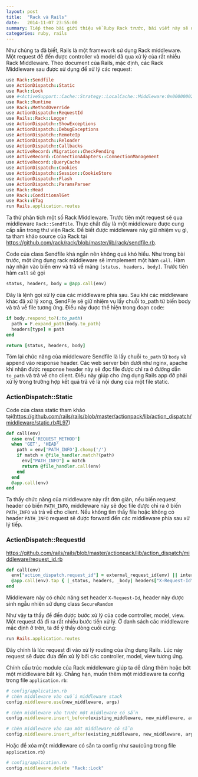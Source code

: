 ```yaml
---
layout: post
title:  "Rack và Rails"
date:   2014-11-07 23:55:00
summary: Tiếp theo bài giới thiệu về Ruby Rack trước, bài viết này sẽ đi sâu vào phân tích ứng dụng của Rack với Rails.
categories: ruby, rails
---
```


Như chúng ta đã biết, Rails là một framework sử dụng Rack middleware. Một request để đến được controller và model đã qua xử lý của rất nhiều Rack Middleware. Theo document của Rails, mặc định, các Rack Middleware sau được sử dụng để xử lý các request:

```ruby
use Rack::Sendfile
use ActionDispatch::Static
use Rack::Lock
use #<ActiveSupport::Cache::Strategy::LocalCache::Middleware:0x000000029a0838>
use Rack::Runtime
use Rack::MethodOverride
use ActionDispatch::RequestId
use Rails::Rack::Logger
use ActionDispatch::ShowExceptions
use ActionDispatch::DebugExceptions
use ActionDispatch::RemoteIp
use ActionDispatch::Reloader
use ActionDispatch::Callbacks
use ActiveRecord::Migration::CheckPending
use ActiveRecord::ConnectionAdapters::ConnectionManagement
use ActiveRecord::QueryCache
use ActionDispatch::Cookies
use ActionDispatch::Session::CookieStore
use ActionDispatch::Flash
use ActionDispatch::ParamsParser
use Rack::Head
use Rack::ConditionalGet
use Rack::ETag
run Rails.application.routes
```

Ta thử phân tích một số Rack Middleware. Trước tiên một request sẽ qua middleware `Rack::Sendfile`. Thực chất đây là một middleware được cung cấp sẵn trong thư viện Rack. Để biết được middleware này giữ nhiệm vụ gì, ta tham khảo source của Rack tại https://github.com/rack/rack/blob/master/lib/rack/sendfile.rb.

Code của class Sendfile khá ngắn nên không quá khó hiểu. Như trong bài trước, một ứng dụng rack middleware sẽ immplement một hàm `call`. Hàm này nhận vào biến env và trả về mảng `[status, headers, body]`. Trước tiên hàm `call` sẽ gọi

```ruby
status, headers, body = @app.call(env)
```

Đây là lệnh gọi xử lý của các middleware phía sau. Sau khi các middleware khác đã xử lý xong, SendFile sẽ giữ nhiệm vụ lấy chuỗi to_path từ biến body và trả về file tương ứng. Điều này được thể hiện trong đoạn code:

```ruby
if body.respond_to?(:to_path)
  path = F.expand_path(body.to_path)
  headers[type] = path
end

return [status, headers, body]
```

Tóm lại chức năng của middleware Sendfile là lấy chuỗi `to_path` từ `body` và append vào response header. Các web server bên dưới như nginx, apache khi nhận được response header này sẽ đọc file được chỉ ra ở đường dẫn `to_path` và trả về cho client. Điều này giúp cho ứng dụng Rails app đỡ phải xử lý trong trường hợp kết quả trả về là nội dung của một file static.

### ActionDispatch::Static

Code của class static tham khảo tại(https://github.com/rails/rails/blob/master/actionpack/lib/action_dispatch/middleware/static.rb#L97)

```ruby
def call(env)
  case env['REQUEST_METHOD']
  when 'GET', 'HEAD'
    path = env['PATH_INFO'].chomp('/')
    if match = @file_handler.match?(path)
      env["PATH_INFO"] = match
      return @file_handler.call(env)
    end
  end
  @app.call(env)
end
```

Ta thấy chức năng của middleware này rất đơn giản, nếu biến request header có biến `PATH_INFO`, middleware này sẽ đọc file được chỉ ra ở biến `PATH_INFO` và trả về cho client. Nếu không tìm thấy file hoặc không có header `PATH_INFO` request sẽ được forward đến các middleware phía sau xử lý tiếp.


### ActionDispatch::RequestId

https://github.com/rails/rails/blob/master/actionpack/lib/action_dispatch/middleware/request_id.rb

```ruby
def call(env)
  env["action_dispatch.request_id"] = external_request_id(env) || internal_request_id
  @app.call(env).tap { |_status, headers, _body| headers["X-Request-Id"] = env["action_dispatch.request_id"] }
end
```

Middleware này có chức năng set header `X-Request-Id`, header này được sinh ngẫu nhiên sử dụng class `SecureRandom`

Như vậy ta thấy để đến được bước xử lý của code controller, model, view. Một request đã đi ra rất nhiều bước tiền xử lý. Ở danh sách các middleware mặc định ở trên, ta để ý thấy dòng cuối cùng:

```ruby
run Rails.application.routes
```

Đây chính là lúc request đi vào xử lý routing của ứng dụng Rails. Lúc này request sẽ được đưa đến xử lý bởi các controller, model, view tương ứng.

Chính cấu trúc module của Rack middleware giúp ta dễ dàng thêm hoặc bớt một middleware bất kỳ. Chẳng hạn, muốn thêm một middleware ta config trong file `application.rb`:

```ruby
# config/application.rb
# chèn middleware vào cuối middleware stack
config.middleware.use(new_middleware, args)

# chèn middleware vào trước một middleware có sẵn
config.middleware.insert_before(existing_middleware, new_middleware, args) 

# chèn middleware vào sau một middleware có sẵn
config.middleware.insert_after(existing_middleware, new_middleware, args) 
```

Hoặc để xóa một middleware có sẵn ta config như sau(cũng trong file `application.rb`)
```ruby
# config/application.rb
config.middleware.delete "Rack::Lock"
```

